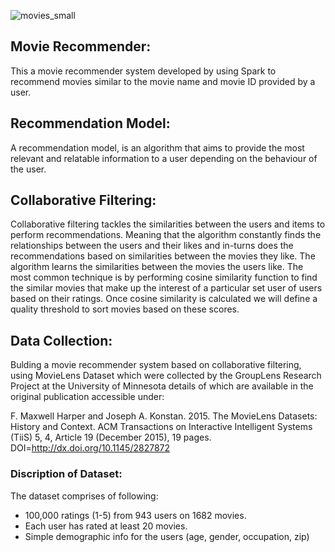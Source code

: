 


![movies_small](https://github.com/ranjeetha-virdi/Movie-Recommender/assets/81987445/f51acf3b-b2a0-4057-925f-13c47a0091c4)





## Movie Recommender:
This a movie recommender system developed by using Spark to recommend movies similar to the movie name and movie ID provided by a user.


## Recommendation Model:
A recommendation model, is an algorithm that aims to provide the most relevant and relatable information to a user depending on the behaviour of the user.

## Collaborative Filtering:

Collaborative filtering tackles the similarities between the users and items to perform recommendations. Meaning that the algorithm constantly finds the relationships between the users and their likes and in-turns does the recommendations based on similarities between the movies they like. The algorithm learns the similarities between the movies the users like. The most common technique is by performing cosine similarity function to find the similar movies that make up the interest of a particular set user of users based on their ratings. Once cosine similarity is calculated we will define a quality threshold to sort movies based on these scores.

## Data Collection:

Bulding a movie recommender system based on collaborative filtering, using MovieLens Dataset which were collected by the GroupLens Research Project
at the University of Minnesota details of which are available in the original publication accessible under:

F. Maxwell Harper and Joseph A. Konstan. 2015. The MovieLens Datasets: History and Context. ACM Transactions on Interactive Intelligent Systems (TiiS) 5, 4, Article 19 (December 2015), 19 pages.
DOI=http://dx.doi.org/10.1145/2827872
 
### Discription of Dataset: 
The dataset comprises of following:
    
- 100,000 ratings (1-5) from 943 users on 1682 movies. 
- Each user has rated at least 20 movies. 
- Simple demographic info for the users (age, gender, occupation, zip)


